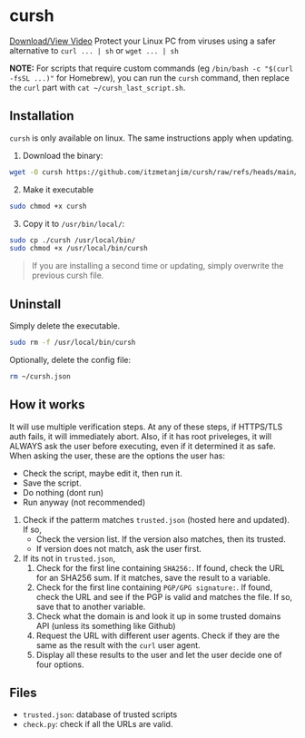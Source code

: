 # cursh
[Download/View Video](https://hc-cdn.hel1.your-objectstorage.com/s/v3/02f8a8b7bebee93e3a847d4e6e9fe97569bb1a20_2025-10-02_12-42-47.mp4)
Protect your Linux PC from viruses using a safer alternative to `curl ... | sh` or `wget ... | sh`

**NOTE:** For scripts that require custom commands (eg `/bin/bash -c "$(curl -fsSL ...)"` for Homebrew), you can run the `cursh` command, then replace the `curl` part with `cat ~/cursh_last_script.sh`.

## Installation
`cursh` is only available on linux. The same instructions apply when updating.
1) Download the binary:
```bash
wget -O cursh https://github.com/itzmetanjim/cursh/raw/refs/heads/main/exec/cursh
```
2) Make it executable
```bash
sudo chmod +x cursh
```
3) Copy it to `/usr/bin/local/`:
```bash
sudo cp ./cursh /usr/local/bin/
sudo chmod +x /usr/local/bin/cursh
```

> If you are installing a second time or updating, simply overwrite the previous cursh file.

## Uninstall
Simply delete the executable.
```bash
sudo rm -f /usr/local/bin/cursh
```
Optionally, delete the config file:
```bash
rm ~/cursh.json
```
## How it works
It will use multiple verification steps. At any of these steps, if HTTPS/TLS auth fails, it will immediately abort. Also, if it has root priveleges, it will ALWAYS ask the user before executing, even if it determined it as safe.
When asking the user, these are the options the user has:
- Check the script, maybe edit it, then run it.
- Save the script.
- Do nothing (dont run)
- Run anyway (not recommended)

1) Check if the patterm matches `trusted.json` (hosted here and updated). If so,
    - Check the version list. If the version also matches, then its trusted.
    - If version does not match, ask the user first.
2) If its not in `trusted.json`,
    1) Check for the first line containing `SHA256:`. If found, check the URL for an SHA256 sum. If it matches, save the result to a variable.
    2) Check for the first line containing `PGP/GPG signature:`. If found, check the URL and see if the PGP is valid and matches the file. If so, save that to another variable.
    3) Check what the domain is and look it up in some trusted domains API (unless its something like Github)
    4) Request the URL with different user agents. Check if they are the same as the result with the `curl` user agent.
    5) Display all these results to the user and let the user decide one of four options.

## Files
- `trusted.json`: database of trusted scripts
- `check.py`: check if all the URLs are valid.
       
